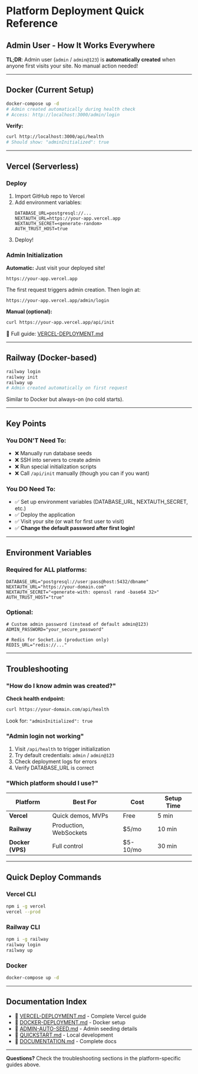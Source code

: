 # Platform Deployment Quick Reference

## Admin User - How It Works Everywhere

**TL;DR**: Admin user (`admin` / `admin@123`) is **automatically created** when anyone first visits your site. No manual action needed!

---

## Docker (Current Setup)

```bash
docker-compose up -d
# Admin created automatically during health check
# Access: http://localhost:3000/admin/login
```

**Verify:**
```bash
curl http://localhost:3000/api/health
# Should show: "adminInitialized": true
```

---

## Vercel (Serverless)

### Deploy
1. Import GitHub repo to Vercel
2. Add environment variables:
   ```
   DATABASE_URL=postgresql://...
   NEXTAUTH_URL=https://your-app.vercel.app
   NEXTAUTH_SECRET=<generate-random>
   AUTH_TRUST_HOST=true
   ```
3. Deploy!

### Admin Initialization
**Automatic:** Just visit your deployed site!
```
https://your-app.vercel.app
```

The first request triggers admin creation. Then login at:
```
https://your-app.vercel.app/admin/login
```

**Manual (optional):**
```bash
curl https://your-app.vercel.app/api/init
```

📖 Full guide: [VERCEL-DEPLOYMENT.md](VERCEL-DEPLOYMENT.md)

---

## Railway (Docker-based)

```bash
railway login
railway init
railway up
# Admin created automatically on first request
```

Similar to Docker but always-on (no cold starts).

---

## Key Points

### You DON'T Need To:
- ❌ Manually run database seeds
- ❌ SSH into servers to create admin
- ❌ Run special initialization scripts
- ❌ Call `/api/init` manually (though you can if you want)

### You DO Need To:
- ✅ Set up environment variables (DATABASE_URL, NEXTAUTH_SECRET, etc.)
- ✅ Deploy the application
- ✅ Visit your site (or wait for first user to visit)
- ✅ **Change the default password after first login!**

---

## Environment Variables

### Required for ALL platforms:

```env
DATABASE_URL="postgresql://user:pass@host:5432/dbname"
NEXTAUTH_URL="https://your-domain.com"
NEXTAUTH_SECRET="<generate-with: openssl rand -base64 32>"
AUTH_TRUST_HOST="true"
```

### Optional:

```env
# Custom admin password (instead of default admin@123)
ADMIN_PASSWORD="your_secure_password"

# Redis for Socket.io (production only)
REDIS_URL="redis://..."
```

---

## Troubleshooting

### "How do I know admin was created?"

**Check health endpoint:**
```bash
curl https://your-domain.com/api/health
```

Look for: `"adminInitialized": true`

### "Admin login not working"

1. Visit `/api/health` to trigger initialization
2. Try default credentials: `admin` / `admin@123`
3. Check deployment logs for errors
4. Verify DATABASE_URL is correct

### "Which platform should I use?"

| Platform | Best For | Cost | Setup Time |
|----------|----------|------|------------|
| **Vercel** | Quick demos, MVPs | Free | 5 min |
| **Railway** | Production, WebSockets | $5/mo | 10 min |
| **Docker (VPS)** | Full control | $5-10/mo | 30 min |

---

## Quick Deploy Commands

### Vercel CLI
```bash
npm i -g vercel
vercel --prod
```

### Railway CLI
```bash
npm i -g railway
railway login
railway up
```

### Docker
```bash
docker-compose up -d
```

---

## Documentation Index

- 📘 [VERCEL-DEPLOYMENT.md](VERCEL-DEPLOYMENT.md) - Complete Vercel guide
- 📗 [DOCKER-DEPLOYMENT.md](DOCKER-DEPLOYMENT.md) - Docker setup
- 📙 [ADMIN-AUTO-SEED.md](ADMIN-AUTO-SEED.md) - Admin seeding details
- 📕 [QUICKSTART.md](QUICKSTART.md) - Local development
- 📔 [DOCUMENTATION.md](DOCUMENTATION.md) - Complete docs

---

**Questions?** Check the troubleshooting sections in the platform-specific guides above.
